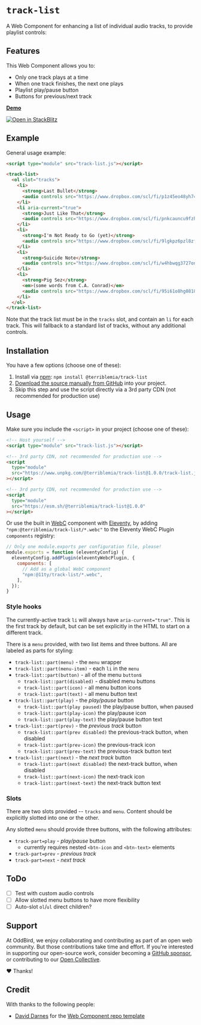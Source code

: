 # `track-list`

A Web Component for
enhancing a list of individual
audio tracks,
to provide playlist controls:

## Features

This Web Component allows you to:

- Only one track plays at a time
- When one track finishes, the next one plays
- Playlist play/pause button
- Buttons for previous/next track

**[Demo](https://mirisuzanne.github.io/track-list/demo.html)**

[![Open in StackBlitz](https://developer.stackblitz.com/img/open_in_stackblitz.svg)](https://stackblitz.com/~/github.com/mirisuzanne/track-list?file=track-list.js&initialPath=/demo.html)

## Example

General usage example:

```html
<script type="module" src="track-list.js"></script>

<track-list>
  <ol slot="tracks">
    <li>
      <strong>Last Bullet</strong>
      <audio controls src="https://www.dropbox.com/scl/fi/p1z45eo48yh74vzpe85ka/Teacup-Gorilla-01-Last-Bullet.mp3?dl=1"></audio>
    </li>
    <li aria-current="true">
      <strong>Just Like That</strong>
      <audio controls src="https://www.dropbox.com/scl/fi/pnkcauncu9fzh2vbwq5tb/Teacup-Gorilla-02-Just-Like-That.mp3?dl=1"></audio>
    </li>
    <li>
      <strong>I'm Not Ready to Go (yet)</strong>
      <audio controls src="https://www.dropbox.com/scl/fi/9lgkpz6pzl8zfs8otujrv/Teacup-Gorilla-03-I-m-Not-Ready-To-Go-Yet.mp3?dl=1"></audio>
    </li>
    <li>
      <strong>Suicide Note</strong>
      <audio controls src="https://www.dropbox.com/scl/fi/w4hbwqg3727on3kb4z9lu/Teacup-Gorilla-04-Suicide-Note.mp3?dl=1"></audio>
    </li>
    <li>
      <strong>Pig Sez</strong>
      <em>(some words from C.A. Conrad)</em>
      <audio controls src="https://www.dropbox.com/scl/fi/95i61o8hg0818fh9lbk4n/Teacup-Gorilla-05-Pig-Sez.mp3?dl=1"></audio>
    </li>
  </ol>
</track-list>
```

Note that the track list
must be in the `tracks` slot,
and contain an `li` for each track.
This will fallback to a standard
list of tracks,
without any additional controls.

## Installation

You have a few options (choose one of these):

1. Install via [npm](https://www.npmjs.com/package/@terriblemia/track-list): `npm install @terriblemia/track-list`
1. [Download the source manually from GitHub](https://github.com/mirisuzanne/track-list/releases) into your project.
1. Skip this step and use the script directly via a 3rd party CDN (not recommended for production use)

## Usage

Make sure you include the `<script>` in your project (choose one of these):

```html
<!-- Host yourself -->
<script type="module" src="track-list.js"></script>
```

```html
<!-- 3rd party CDN, not recommended for production use -->
<script
  type="module"
  src="https://www.unpkg.com/@terriblemia/track-list@1.0.0/track-list.js"
></script>
```

```html
<!-- 3rd party CDN, not recommended for production use -->
<script
  type="module"
  src="https://esm.sh/@terriblemia/track-list@1.0.0"
></script>
```

Or use the built in
[WebC](https://www.11ty.dev/docs/languages/webc/) component
with [Eleventy](https://www.11ty.dev/docs/),
by adding `"npm:@terriblemia/track-list/*.webc"`
to the Eleventy WebC Plugin `components` registry:

```js
// Only one module.exports per configuration file, please!
module.exports = function (eleventyConfig) {
  eleventyConfig.addPlugin(eleventyWebcPlugin, {
    components: [
      // Add as a global WebC component
      "npm:@11ty/track-list/*.webc",
    ],
  });
}
```

### Style hooks

The currently-active track `li`
will always have `aria-current="true"`.
This is the first track by default,
but can be set explicitly in the HTML
to start on a different track.

There is a `menu` provided,
with two list items
and three buttons.
All are labeled as parts for styling:

- `track-list::part(menu)` - the `menu` wrapper
- `track-list::part(menu-item)` - each `li` in the `menu`
- `track-list::part(button)` - all of the menu `button`s
  - `track-list::part(disabled)` - disabled menu buttons
  - `track-list::part(icon)` - all menu button icons
  - `track-list::part(text)` - all menu button text
- `track-list::part(play)` - the _play/pause_ button
  - `track-list::part(play paused)` the play/pause button, when paused
  - `track-list::part(play-icon)` the play/pause icon
  - `track-list::part(play-text)` the play/pause button text
- `track-list::part(prev)` - the _previous track_ button
  - `track-list::part(prev disabled)` the previous-track button, when disabled
  - `track-list::part(prev-icon)` the previous-track icon
  - `track-list::part(prev-text)` the previous-track button text
- `track-list::part(next)` - the _next track_ button
  - `track-list::part(next disabled)` the next-track button, when disabled
  - `track-list::part(next-icon)` the next-track icon
  - `track-list::part(next-text)` the next-track button text

### Slots

There are two slots provided --
`tracks` and `menu`.
Content should be explicitly slotted
into one or the other.

Any slotted `menu` should provide
three buttons, with the following attributes:

- `track-part=play` - _play/pause_ button
  - currently requires nested `<btn-icon` and `<btn-text>` elements
- `track-part=prev` - _previous track_
- `track-part=next` - _next track_

## ToDo

- [ ] Test with custom audio controls
- [ ] Allow slotted menu buttons to have more flexibility
- [ ] Auto-slot `ol`/`ul` direct children?

## Support

At OddBird,
we enjoy collaborating and contributing
as part of an open web community.
But those contributions take time and effort.
If you're interested in supporting our
open-source work,
consider becoming a
[GitHub sponsor](https://github.com/sponsors/oddbird),
or contributing to our
[Open Collective](https://opencollective.com/oddbird-open-source).

❤️ Thanks!

## Credit

With thanks to the following people:

- [David Darnes](https://darn.es/) for the
  [Web Component repo template](https://github.com/daviddarnes/component-template)
